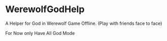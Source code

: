 # WerewolfGodHelp

A Helper for God in Werewolf Game Offline. (Play with friends face to face)

For Now only Have All God Mode
